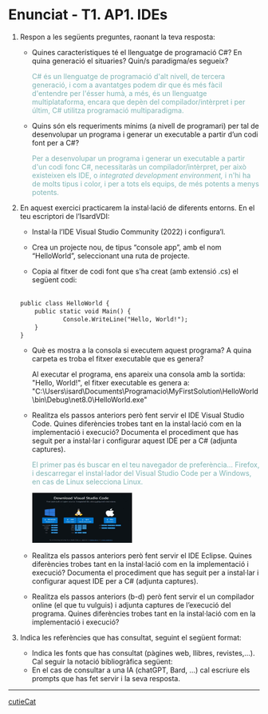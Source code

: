 # Enunciat - T1. AP1. IDEs
1. Respon a les següents preguntes, raonant la teva resposta:
    - Quines característiques té el llenguatge de programació C#? En quina generació el situaries? Quin/s paradigma/es segueix?  
    
        <font color="#7fb5b5">C# és un llenguatge de programació d'alt nivell, de tercera generació, i com a avantatges podem dir que és més fàcil d'entendre per l'ésser humà, a més, és un llenguatge multiplataforma, encara que depèn del compilador/intèrpret i per últim, C# utilitza programació multiparadigma.</font>


    - Quins són els requeriments mínims (a nivell de programari) per tal de desenvolupar un programa i generar un executable a partir d’un codi font per a C#?  

        <font color="#7fb5b5">Per a desenvolupar un programa i generar un executable a partir d'un codi fonc C#, necessitaràs un compilador/intèrpret, per això existeixen els IDE, o _integrated development environment,_ i n'hi ha de molts tipus i color, i per a tots els equips, de més potents a menys potents.</font>


2. En aquest exercici practicarem la instal·lació de diferents entorns. En el teu escriptori de l’IsardVDI:
    - Instal·la l’IDE Visual Studio Community (2022) i configura’l.  

    - Crea un projecte nou, de tipus “console app”, amb el nom “HelloWorld”, seleccionant una ruta de projecte.

    - Copia al fitxer de codi font que s’ha creat (amb extensió .cs) el següent codi:


    ```using System;

    public class HelloWorld {
        public static void Main() {
                Console.WriteLine("Hello, World!");
        }
    }
    ```

    - Què es mostra a la consola si executem aquest programa? A quina carpeta es troba el fitxer executable que es genera?  

        Al executar el programa, ens apareix una consola amb la sortida: "Hello, World!", el fitxer executable es genera a: "C:\Users\isard\Documents\Programacio\MyFirstSolution\HelloWorld\bin\Debug\net8.0\HelloWorld.exe"


    - Realitza els passos anteriors però fent servir el IDE Visual Studio Code. Quines diferències trobes tant en la instal·lació com en la implementació i execució? Documenta el procediment que has seguit per a instal·lar i configurar aquest IDE per a C# (adjunta captures).  

        <font color="#7fb5b5">El primer pas és buscar en el teu navegador de preferència... Firefox, i descarregar el instal·lador del Visual Studio Code per a Windows, en cas de Linux selecciona Linux.</font>

        <img src="/img/captures/instalacio1.png" width="200" height="100">


    - Realitza els passos anteriors però fent servir el IDE Eclipse. Quines diferències trobes tant en la instal·lació com en la implementació i execució? Documenta el procediment que has seguit per a instal·lar i configurar aquest IDE per a C# (adjunta captures).

    - Realitza els passos anteriors (b-d) però fent servir el un compilador online (el que tu vulguis) i adjunta captures de l’execució del programa. Quines diferències trobes tant en la instal·lació com en la implementació i execució?


3. Indica les referències que has consultat, seguint el següent format:
    - Indica les fonts que has consultat (pàgines web, llibres, revistes,...). Cal seguir la notació bibliogràfica següent:
    - En el cas de consultar a una IA (chatGPT, Bard, …) cal escriure els prompts que has fet servir i la seva resposta.



---



[cutieCat](/img/miaw.jpg "miaw")